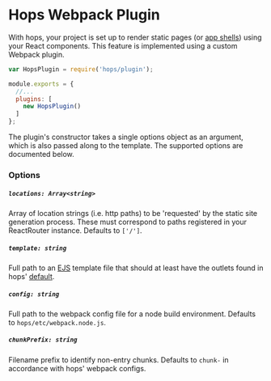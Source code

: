
# Hops Webpack Plugin

With hops, your project is set up to render static pages (or [app shells](https://www.youtube.com/watch?v=m2tvYGCdOzs)) using your React components. This feature is implemented using a custom Webpack plugin.

```javascript
var HopsPlugin = require('hops/plugin');

module.exports = {
  //...
  plugins: [
    new HopsPlugin()
  ]
};
```

The plugin's constructor takes a single options object as an argument, which is also passed along to the template. The supported options are documented below.


### Options

##### `locations: Array<string>`

Array of location strings (i.e. http paths) to be 'requested' by the static site generation process. These must correspond to paths registered in your ReactRouter instance. Defaults to `['/']`.

##### `template: string`

Full path to an [EJS](http://ejs.co) template file that should at least have the outlets found in hops' [default](https://github.com/xing/hops/blob/master/plugin/template.ejs).

##### `config: string`

Full path to the webpack config file for a node build environment. Defaults to `hops/etc/webpack.node.js`.

##### `chunkPrefix: string`

Filename prefix to identify non-entry chunks. Defaults to `chunk-` in accordance with hops' webpack configs.
